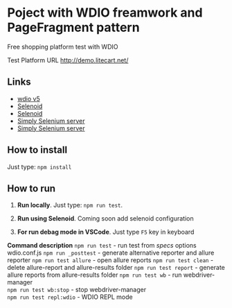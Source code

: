 # Poject with WDIO freamwork and PageFragment pattern
 Free shopping platform test with WDIO 

Test Platform URL http://demo.litecart.net/

## Links

- [wdio v5](https://github.com/webdriverio/webdriverio)
- [Selenoid](https://github.com/aerokube/selenoid)
- [Selenoid](https://github.com/aerokube/selenoid)
- [Simply Selenium server](https://github.com/angular/webdriver-manager)
- [Simply Selenium server](https://github.com/angular/webdriver-manager)

## How to install

Just type: `npm install`

## How to run

1. **Run locally**.
 Just type: `npm run test`.

2. **Run using Selenoid**.
Coming soon add selenoid configuration

3. **For run debag mode in VSCode**.
Just type  `F5` key in keyboard


**Command description**
`npm run test` - run test from *specs* options wdio.conf.js
`npm run _posttest`  - generate alternative reporter and allure reporter
`npm run test allure` - open allure reports
`npm run test clean` - delete allure-report and allure-results folder
`npm run test report` - generate allure reports from allure-results folder
`npm run test wb` - run webdriver-manager  
`npm run test wb:stop` - stop webdriver-manager  
`npm run test repl:wdio` - WDIO REPL mode 
